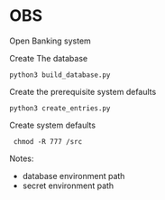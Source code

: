 # OBS
Open Banking system

Create The database

    python3 build_database.py

Create the prerequisite system defaults

    python3 create_entries.py

Create system defaults

     chmod -R 777 /src

Notes:
 - database environment path
 - secret environment path


